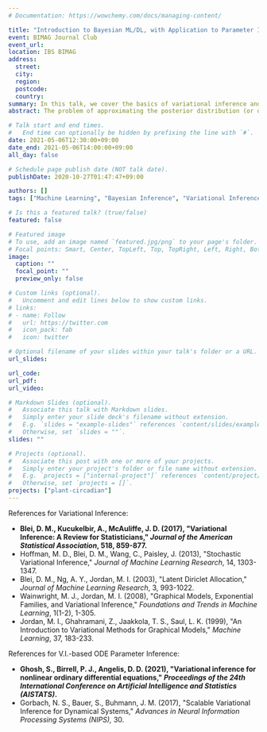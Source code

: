 ```yaml
---
# Documentation: https://wowchemy.com/docs/managing-content/

title: "Introduction to Bayesian ML/DL, with Application to Parameter Inference of Coupled Non-linear ODEs - Part 2"
event: BIMAG Journal Club
event_url:
location: IBS BIMAG
address:
  street:
  city:
  region:
  postcode:
  country:
summary: In this talk, we cover the basics of variational inference and its application to parameter inference of coupled non-linear ODEs.
abstract: The problem of approximating the posterior distribution (or density estimation in general) is a crucial problem in Bayesian statistics, in which intractable integrals often become the computational bottleneck. MCMC sampling is the most widely used family of algorithms for approximating posteriors. However, if the underlying graphical model is too complex or the data is in very high dimensions, then such sampling-based methodologies run into several problems. Variational inference (Jordan et al., 1999; Wainwright and Jordan, 2008) is a family of machine learning methodologies that transforms the problem of approximating posterior densities to an optimization, which lets us circumvent all such problems. In the first part, I will introduce the general framework of variational inference and some underlying theory, accompanied by an illustrative example of LDA (Blei et al., 2003). In the second part, I will introduce some recent works on applying variational inference to parameter inference of coupled non-linear ODEs arising in various biological contexts.

# Talk start and end times.
#   End time can optionally be hidden by prefixing the line with `#`.
date: 2021-05-06T12:30:00+09:00
date_end: 2021-05-06T14:00:00+09:00
all_day: false

# Schedule page publish date (NOT talk date).
publishDate: 2020-10-27T01:47:47+09:00

authors: []
tags: ["Machine Learning", "Bayesian Inference", "Variational Inference", "ODE"]

# Is this a featured talk? (true/false)
featured: false

# Featured image
# To use, add an image named `featured.jpg/png` to your page's folder. 
# Focal points: Smart, Center, TopLeft, Top, TopRight, Left, Right, BottomLeft, Bottom, BottomRight.
image:
  caption: ""
  focal_point: ""
  preview_only: false

# Custom links (optional).
#   Uncomment and edit lines below to show custom links.
# links:
# - name: Follow
#   url: https://twitter.com
#   icon_pack: fab
#   icon: twitter

# Optional filename of your slides within your talk's folder or a URL.
url_slides:

url_code:
url_pdf:
url_video:

# Markdown Slides (optional).
#   Associate this talk with Markdown slides.
#   Simply enter your slide deck's filename without extension.
#   E.g. `slides = "example-slides"` references `content/slides/example-slides.md`.
#   Otherwise, set `slides = ""`.
slides: ""

# Projects (optional).
#   Associate this post with one or more of your projects.
#   Simply enter your project's folder or file name without extension.
#   E.g. `projects = ["internal-project"]` references `content/project/deep-learning/index.md`.
#   Otherwise, set `projects = []`.
projects: ["plant-circadian"]
---
```




References for Variational Inference:

- **Blei, D. M., Kucukelbir, A., McAuliffe, J. D. (2017), "Variational Inference: A Review for Statisticians," *Journal of the American Statistical Association*, 518, 859-877.**
- Hoffman, M. D., Blei, D. M., Wang, C., Paisley, J. (2013), "Stochastic Variational Inference," *Journal of Machine Learning Research*, 14, 1303-1347.
- Blei, D. M., Ng, A. Y., Jordan, M. I. (2003), "Latent Diriclet Allocation," *Journal of Machine Learning Research*, 3, 993-1022.
- Wainwright, M. J., Jordan, M. I. (2008), "Graphical Models, Exponential Families, and Variational Inference," *Foundations and Trends in Machine Learning*, 1(1-2), 1-305.
- Jordan, M. I., Ghahramani, Z., Jaakkola, T. S., Saul, L. K. (1999), "An Introduction to Variational Methods for Graphical Models," *Machine Learning*, 37, 183-233.



References for V.I.-based ODE Parameter Inference:

- **Ghosh, S., Birrell, P. J., Angelis, D. D. (2021), "Variational inference for nonlinear ordinary differential equations," *Proceedings of the 24th International Conference on Artificial Intelligence and Statistics (AISTATS)*.**
- Gorbach, N. S., Bauer, S., Buhmann, J. M. (2017), "Scalable Variational Inference for Dynamical Systems," *Advances in Neural Information Processing Systems (NIPS),* 30.